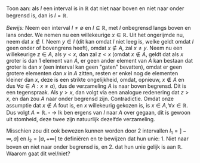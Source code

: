 Toon aan: als $I$ een interval is in $\mathbb{R}$ dat niet naar boven en niet naar onder begrensd is, dan is $I = \mathbb{R}$.

*Bewijs:*
Neem een interval $I \neq \emptyset$ en $I \subseteq \mathbb{R}$, met $I$ onbegrensd langs boven en lans onder. We nemen nu een willekeurige $x \in \mathbb{R}$. Uit het ongerijmde nu, neem dat $x \notin I$. Neem $y \in I$ (dit kan omdat $I$ niet leeg is, welke geldt omdat $I$ geen onder of bovengrens heeft), omdat $x \notin A$, zal $x \neq y$. Neem nu een willekeurige $z \in A$, als $y < x$, dan zal $z < x$ (omdat $x \notin A$, geldt dat als $x$ groter is dan 1 element van $A$, er geen ander element van $A$ kan bestaan dat groter is dan $x$ (een interval kan geen "gaten" bevatten), omdat er geen grotere elementen dan $x$ in $A$ zitten, resten er enkel nog de elementen kleiner dan $x$, deze is een strikte ongelijkheid, omdat, opnieuw, $x \notin A$ en dus $\forall a \in A: x \neq a$), dus de verzameling $A$ is naar boven begrensd. 
Dit is een tegenspraak. Als $y>x$, dan volgt via een analogue redenering dat $z>x$, en dan zou $A$ naar onder begrensd zijn. Contradictie.
Omdat onze assumptie dat $x \notin A$ fout is, en $x$ willekeurig gekozen is, is $x \in A, \forall x \in \mathbb{R}$. Dus volgt $A = \mathbb{R}$.
$\square$
-> Ik ben ergens van $I$ naar $A$ over gegaan, dit is gewoon uit stomheid, deze twee zijn natuurlijk dezelfde verzameling.

Misschien zou dit ook bewezen kunnen worden door 2 intervallen $I_{1}=]-\infty, a]$ en $I_{2} =]a,+\infty[$ te definiëren en te bewijzen dat hun unie: 1. Niet naar boven en niet naar onder begrensd is, en 2. dat hun unie gelijk is aan $\mathbb{R}$. Waarom gaat dit wel/niet?
